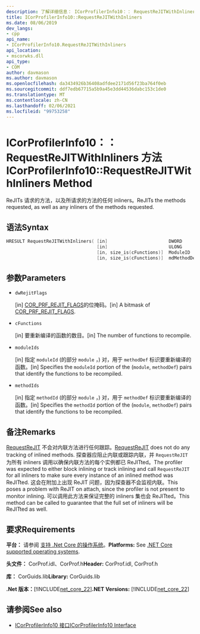 ```yaml
---
description: 了解详细信息： ICorProfilerInfo10：： RequestReJITWithInliners 方法
title: ICorProfilerInfo10::RequestReJITWithInliners
ms.date: 08/06/2019
dev_langs:
- cpp
api_name:
- ICorProfilerInfo10.RequestReJITWithInliners
api_location:
- mscorwks.dll
api_type:
- COM
author: davmason
ms.author: davmason
ms.openlocfilehash: da3434926b36408adfdee2171d56f23ba764f0eb
ms.sourcegitcommit: ddf7edb67715a5b9a45e3dd44536dabc153c1de0
ms.translationtype: MT
ms.contentlocale: zh-CN
ms.lasthandoff: 02/06/2021
ms.locfileid: "99753258"
---
```

# <a name="icorprofilerinfo10requestrejitwithinliners-method"></a><span data-ttu-id="04d09-103">ICorProfilerInfo10：： RequestReJITWithInliners 方法</span><span class="sxs-lookup"><span data-stu-id="04d09-103">ICorProfilerInfo10::RequestReJITWithInliners Method</span></span>

<span data-ttu-id="04d09-104">ReJITs 请求的方法，以及所请求的方法的任何 inliners。</span><span class="sxs-lookup"><span data-stu-id="04d09-104">ReJITs the methods requested, as well as any inliners of the methods requested.</span></span>

## <a name="syntax"></a><span data-ttu-id="04d09-105">语法</span><span class="sxs-lookup"><span data-stu-id="04d09-105">Syntax</span></span>

```cpp
HRESULT RequestReJITWithInliners( [in]                       DWORD       dwRejitFlags,
                                  [in]                       ULONG       cFunctions,
                                  [in, size_is(cFunctions)]  ModuleID    moduleIds[],
                                  [in, size_is(cFunctions)]  mdMethodDef methodIds[]);
```

## <a name="parameters"></a><span data-ttu-id="04d09-106">参数</span><span class="sxs-lookup"><span data-stu-id="04d09-106">Parameters</span></span>

- `dwRejitFlags`

  <span data-ttu-id="04d09-107">\[in] [COR_PRF_REJIT_FLAGS](cor-prf-rejit-flags-enumeration.md)的位掩码。</span><span class="sxs-lookup"><span data-stu-id="04d09-107">\[in] A bitmask of [COR_PRF_REJIT_FLAGS](cor-prf-rejit-flags-enumeration.md).</span></span>

- `cFunctions`

  <span data-ttu-id="04d09-108">\[in] 要重新编译的函数的数目。</span><span class="sxs-lookup"><span data-stu-id="04d09-108">\[in] The number of functions to recompile.</span></span>

- `moduleIds`

  <span data-ttu-id="04d09-109">\[in] 指定 `moduleId` (的部分 `module` ，) 对，用于 `methodDef` 标识要重新编译的函数。</span><span class="sxs-lookup"><span data-stu-id="04d09-109">\[in] Specifies the `moduleId` portion of the (`module`, `methodDef`) pairs that identify the functions to be recompiled.</span></span>

- `methodIds`

  <span data-ttu-id="04d09-110">\[in] 指定 `methodId` (的部分 `module` ，) 对，用于 `methodDef` 标识要重新编译的函数。</span><span class="sxs-lookup"><span data-stu-id="04d09-110">\[in] Specifies the `methodId` portion of the (`module`, `methodDef`) pairs that identify the functions to be recompiled.</span></span>

## <a name="remarks"></a><span data-ttu-id="04d09-111">备注</span><span class="sxs-lookup"><span data-stu-id="04d09-111">Remarks</span></span>

<span data-ttu-id="04d09-112">[RequestReJIT](icorprofilerinfo4-requestrejit-method.md) 不会对内联方法进行任何跟踪。</span><span class="sxs-lookup"><span data-stu-id="04d09-112">[RequestReJIT](icorprofilerinfo4-requestrejit-method.md) does not do any tracking of inlined methods.</span></span> <span data-ttu-id="04d09-113">探查器应阻止内联或跟踪内联，并 `RequestReJIT` 为所有 inliners 调用以确保内联方法的每个实例都已 ReJITted。</span><span class="sxs-lookup"><span data-stu-id="04d09-113">The profiler was expected to either block inlining or track inlining and call `RequestReJIT` for all inliners to make sure every instance of an inlined method was ReJITted.</span></span> <span data-ttu-id="04d09-114">这会在附加上出现 ReJIT 问题，因为探查器不会监视内联。</span><span class="sxs-lookup"><span data-stu-id="04d09-114">This poses a problem with ReJIT on attach, since the profiler is not present to monitor inlining.</span></span> <span data-ttu-id="04d09-115">可以调用此方法来保证完整的 inliners 集也会 ReJITted。</span><span class="sxs-lookup"><span data-stu-id="04d09-115">This method can be called to guarantee that the full set of inliners will be ReJITted as well.</span></span>

## <a name="requirements"></a><span data-ttu-id="04d09-116">要求</span><span class="sxs-lookup"><span data-stu-id="04d09-116">Requirements</span></span>

<span data-ttu-id="04d09-117">**平台：** 请参阅 [支持 .Net Core 的操作系统](../../../core/install/windows.md?pivots=os-windows)。</span><span class="sxs-lookup"><span data-stu-id="04d09-117">**Platforms:** See [.NET Core supported operating systems](../../../core/install/windows.md?pivots=os-windows).</span></span>

<span data-ttu-id="04d09-118">**头文件：** CorProf.idl、CorProf.h</span><span class="sxs-lookup"><span data-stu-id="04d09-118">**Header:** CorProf.idl, CorProf.h</span></span>

<span data-ttu-id="04d09-119">**库：** CorGuids.lib</span><span class="sxs-lookup"><span data-stu-id="04d09-119">**Library:** CorGuids.lib</span></span>

<span data-ttu-id="04d09-120">**.Net 版本：**[!INCLUDE[net_core_22](../../../../includes/net-core-30-md.md)]</span><span class="sxs-lookup"><span data-stu-id="04d09-120">**.NET Versions:** [!INCLUDE[net_core_22](../../../../includes/net-core-30-md.md)]</span></span>

## <a name="see-also"></a><span data-ttu-id="04d09-121">请参阅</span><span class="sxs-lookup"><span data-stu-id="04d09-121">See also</span></span>

- [<span data-ttu-id="04d09-122">ICorProfilerInfo10 接口</span><span class="sxs-lookup"><span data-stu-id="04d09-122">ICorProfilerInfo10 Interface</span></span>](icorprofilerinfo10-interface.md)
